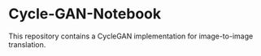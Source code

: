 # Cycle-GAN-Notebook
This repository contains a CycleGAN implementation for image-to-image translation.
